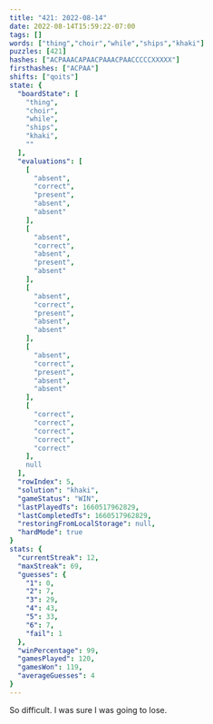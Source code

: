 ```yaml
---
title: "421: 2022-08-14"
date: 2022-08-14T15:59:22-07:00
tags: []
words: ["thing","choir","while","ships","khaki"]
puzzles: [421]
hashes: ["ACPAAACAPAACPAAACPAACCCCCXXXXX"]
firsthashes: ["ACPAA"]
shifts: ["qoits"]
state: {
  "boardState": [
    "thing",
    "choir",
    "while",
    "ships",
    "khaki",
    ""
  ],
  "evaluations": [
    [
      "absent",
      "correct",
      "present",
      "absent",
      "absent"
    ],
    [
      "absent",
      "correct",
      "absent",
      "present",
      "absent"
    ],
    [
      "absent",
      "correct",
      "present",
      "absent",
      "absent"
    ],
    [
      "absent",
      "correct",
      "present",
      "absent",
      "absent"
    ],
    [
      "correct",
      "correct",
      "correct",
      "correct",
      "correct"
    ],
    null
  ],
  "rowIndex": 5,
  "solution": "khaki",
  "gameStatus": "WIN",
  "lastPlayedTs": 1660517962829,
  "lastCompletedTs": 1660517962829,
  "restoringFromLocalStorage": null,
  "hardMode": true
}
stats: {
  "currentStreak": 12,
  "maxStreak": 69,
  "guesses": {
    "1": 0,
    "2": 7,
    "3": 29,
    "4": 43,
    "5": 33,
    "6": 7,
    "fail": 1
  },
  "winPercentage": 99,
  "gamesPlayed": 120,
  "gamesWon": 119,
  "averageGuesses": 4
}
---
```


<!-- more -->
So difficult. I was sure I was going to lose. 

